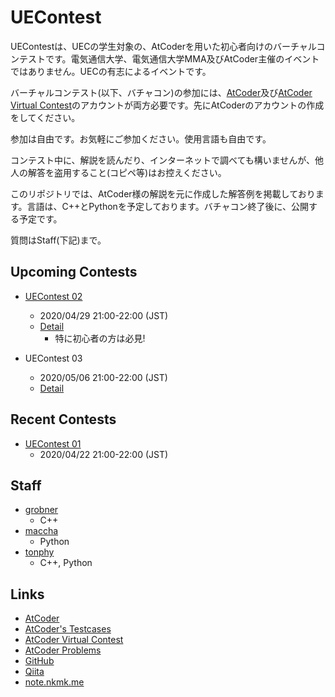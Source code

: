 # UEContest
UEContestは、UECの学生対象の、AtCoderを用いた初心者向けのバーチャルコンテストです。電気通信大学、電気通信大学MMA及びAtCoder主催のイベントではありません。UECの有志によるイベントです。

バーチャルコンテスト(以下、バチャコン)の参加には、[AtCoder](https://atcoder.jp/)及び[AtCoder Virtual Contest](https://not-522.appspot.com/)のアカウントが両方必要です。先にAtCoderのアカウントの作成をしてください。

参加は自由です。お気軽にご参加ください。使用言語も自由です。

コンテスト中に、解説を読んだり、インターネットで調べても構いませんが、他人の解答を盗用すること(コピペ等)はお控えください。

このリポジトリでは、AtCoder様の解説を元に作成した解答例を掲載しております。言語は、C++とPythonを予定しております。バチャコン終了後に、公開する予定です。

質問はStaff(下記)まで。

## Upcoming Contests
  * [UEContest 02](https://not-522.appspot.com/contest/4833554393464832)
    - 2020/04/29 21:00-22:00 (JST)
    - [Detail](./UEContest02/detail.md)
      - 特に初心者の方は必見!

  * UEContest 03
    - 2020/05/06 21:00-22:00 (JST)
    - [Detail](./UEContest03/detail.md)

## Recent Contests
  * [UEContest 01](https://not-522.appspot.com/contest/5687465664839680)
    - 2020/04/22 21:00-22:00 (JST)

## Staff
  * [grobner](https://twitter.com/bokuroro)
    - C++
  * [maccha](https://twitter.com/macchaakamaccha)
    - Python
  * [tonphy](https://twitter.com/tonphy_1322007)
    - C++, Python

## Links
  * [AtCoder](https://atcoder.jp/)
  * [AtCoder's Testcases](https://www.dropbox.com/sh/nx3tnilzqz7df8a/AAAYlTq2tiEHl5hsESw6-yfLa?dl=0)
  * [AtCoder Virtual Contest](https://not-522.appspot.com/)
  * [AtCoder Problems](https://kenkoooo.com/atcoder/)
  * [GitHub](https://github.com/)
  * [Qiita](https://qiita.com/)
  * [note.nkmk.me](https://note.nkmk.me/)

